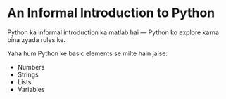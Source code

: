 # An Informal Introduction to Python

Python ka informal introduction ka matlab hai — Python ko explore karna bina zyada rules ke.

Yaha hum Python ke basic elements se milte hain jaise:

- Numbers  
- Strings  
- Lists  
- Variables

